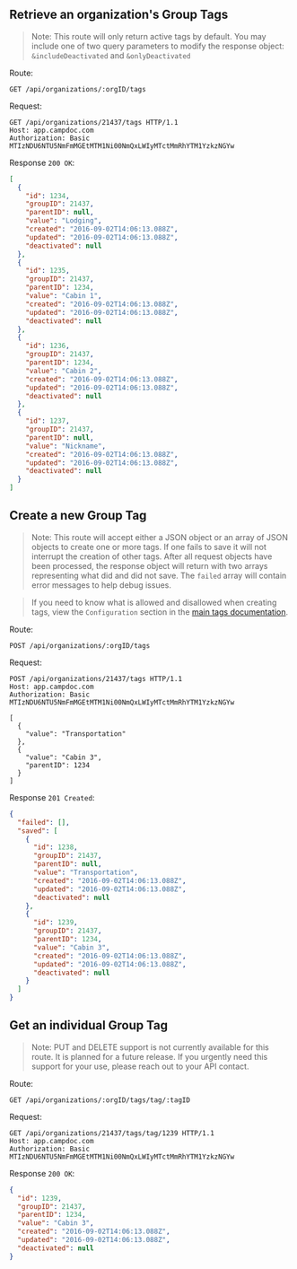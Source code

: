 ## Retrieve an organization's Group Tags

> Note: This route will only return active tags by default. You may include one of two query parameters to modify the response object: `&includeDeactivated` and `&onlyDeactivated`

Route:
```
GET /api/organizations/:orgID/tags
```
Request:
```
GET /api/organizations/21437/tags HTTP/1.1
Host: app.campdoc.com
Authorization: Basic MTIzNDU6NTU5NmFmMGEtMTM1Ni00NmQxLWIyMTctMmRhYTM1YzkzNGYw
```
Response `200 OK`:
```json
[
  {
    "id": 1234,
    "groupID": 21437,
    "parentID": null,
    "value": "Lodging",
    "created": "2016-09-02T14:06:13.088Z",
    "updated": "2016-09-02T14:06:13.088Z",
    "deactivated": null
  },
  {
    "id": 1235,
    "groupID": 21437,
    "parentID": 1234,
    "value": "Cabin 1",
    "created": "2016-09-02T14:06:13.088Z",
    "updated": "2016-09-02T14:06:13.088Z",
    "deactivated": null
  },
  {
    "id": 1236,
    "groupID": 21437,
    "parentID": 1234,
    "value": "Cabin 2",
    "created": "2016-09-02T14:06:13.088Z",
    "updated": "2016-09-02T14:06:13.088Z",
    "deactivated": null
  },
  {
    "id": 1237,
    "groupID": 21437,
    "parentID": null,
    "value": "Nickname",
    "created": "2016-09-02T14:06:13.088Z",
    "updated": "2016-09-02T14:06:13.088Z",
    "deactivated": null
  }
]
```

## Create a new Group Tag

> Note: This route will accept either a JSON object or an array of JSON objects to create one or more tags. If one fails to save it will not interrupt the creation of other tags. After all request objects have been processed, the response object will return with two arrays representing what did and did not save. The `failed` array will contain error messages to help debug issues.

> If you need to know what is allowed and disallowed when creating tags, view the `Configuration` section in the [main tags documentation](/chapters/06-tags.md).

Route:
```
POST /api/organizations/:orgID/tags
```

Request:
```
POST /api/organizations/21437/tags HTTP/1.1
Host: app.campdoc.com
Authorization: Basic MTIzNDU6NTU5NmFmMGEtMTM1Ni00NmQxLWIyMTctMmRhYTM1YzkzNGYw

[
  {
    "value": "Transportation"
  },
  {
    "value": "Cabin 3",
    "parentID": 1234
  }
]
```

Response `201 Created`:
```json
{
  "failed": [],
  "saved": [
    {
      "id": 1238,
      "groupID": 21437,
      "parentID": null,
      "value": "Transportation",
      "created": "2016-09-02T14:06:13.088Z",
      "updated": "2016-09-02T14:06:13.088Z",
      "deactivated": null
    },
    {
      "id": 1239,
      "groupID": 21437,
      "parentID": 1234,
      "value": "Cabin 3",
      "created": "2016-09-02T14:06:13.088Z",
      "updated": "2016-09-02T14:06:13.088Z",
      "deactivated": null
    }
  ]
}
```
## Get an individual Group Tag

> Note: PUT and DELETE support is not currently available for this route. It is planned for a future release. If you urgently need this support for your use, please reach out to your API contact.

Route:
```
GET /api/organizations/:orgID/tags/tag/:tagID
```

Request:
```
GET /api/organizations/21437/tags/tag/1239 HTTP/1.1
Host: app.campdoc.com
Authorization: Basic MTIzNDU6NTU5NmFmMGEtMTM1Ni00NmQxLWIyMTctMmRhYTM1YzkzNGYw
```

Response `200 OK`:
```json
{
  "id": 1239,
  "groupID": 21437,
  "parentID": 1234,
  "value": "Cabin 3",
  "created": "2016-09-02T14:06:13.088Z",
  "updated": "2016-09-02T14:06:13.088Z",
  "deactivated": null
}
```
